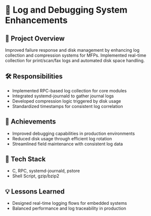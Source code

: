 # 🔹 Log and Debugging System Enhancements

## 📌 Project Overview
Improved failure response and disk management by enhancing log collection and compression systems for MFPs. Implemented real-time collection for print/scan/fax logs and automated disk space handling.

## 🛠️ Responsibilities
- Implemented RPC-based log collection for core modules
- Integrated systemd-journald to gather journal logs
- Developed compression logic triggered by disk usage
- Standardized timestamps for consistent log correlation

## 🌟 Achievements
- Improved debugging capabilities in production environments
- Reduced disk usage through efficient log rotation
- Streamlined field maintenance with consistent log data

## 🧪 Tech Stack
- C, RPC, systemd-journald, pstore
- Shell Script, gzip/bzip2

## 💡 Lessons Learned
- Designed real-time logging flows for embedded systems
- Balanced performance and log traceability in production
